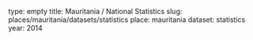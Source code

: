 type: empty
title: Mauritania / National Statistics
slug: places/mauritania/datasets/statistics
place: mauritania
dataset: statistics
year: 2014
